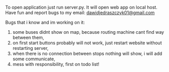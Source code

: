 To open application just run server.py.
It will open web app on local host.
Have fun and report bugs to my email: dawidjedraszczyk01@gmail.com


Bugs that i know and im working on it:
1. some buses didnt show on map, because routing machine cant find way between them,
2. on first start buttons probably will not work, just restart website without restarting server,
3. when there is no connection between stops nothing will show, i will add some communicate,
4. mess with responsibility, first on todo list!

